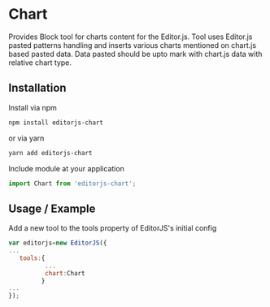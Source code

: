 # Chart
Provides Block tool for charts content for the Editor.js. Tool uses Editor.js pasted patterns handling and inserts various charts mentioned on chart.js based pasted data. Data pasted should be upto mark with chart.js data with relative chart type.

## Installation
Install via npm 
```bash
npm install editorjs-chart 
```
or via yarn
```bash
yarn add editorjs-chart
```
Include module at your application

```javascript
import Chart from 'editorjs-chart';
```
## Usage / Example 
Add a new tool to the tools property of EditorJS's initial config

```javascript
var editorjs=new EditorJS({
...
   tools:{
          ...
          chart:Chart
         }
...
});
```
